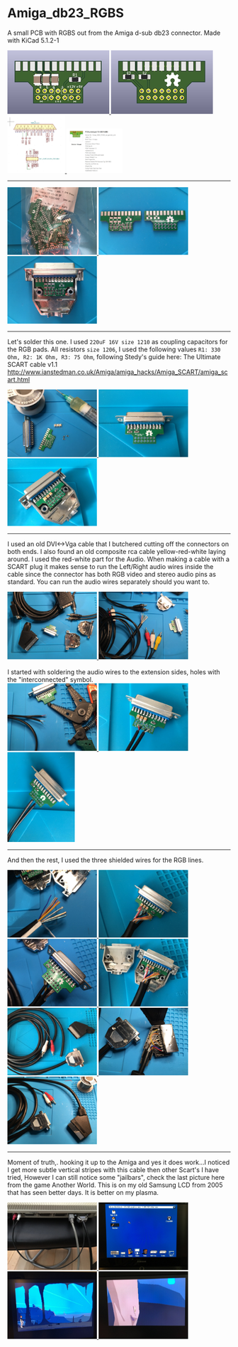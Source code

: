 # Amiga_db23_RGBS
A small PCB with RGBS out from the Amiga d-sub db23 connector. Made with KiCad 5.1.2-1

<a href="images/Amiga_db23_RGBS_pic1.jpg">
<img src="images/Amiga_db23_RGBS_pic1.jpg" width="230" height="143">
</a>
<a href="images/Amiga_db23_RGBS_pic2.jpg">
<img src="images/Amiga_db23_RGBS_pic2.jpg" width="230" height="143">
</a>
<a href="images/Amiga_db23_RGBS_pic3.jpg">
<img src="images/Amiga_db23_RGBS_pic3.jpg" width="130" height="130">
</a>
<a href="images/Amiga_db23_RGBS_pic4.jpg">
<img src="images/Amiga_db23_RGBS_pic4.jpg" width="125" height="100">
</a>

***

<a href="images/Amiga_db23_RGBS_pic5.jpg">
<img src="images/Amiga_db23_RGBS_pic5.jpg" width="202" height="152">
</a>
<a href="images/Amiga_db23_RGBS_pic6.jpg">
<img src="images/Amiga_db23_RGBS_pic6.jpg" width="202" height="152">
</a>
<a href="images/Amiga_db23_RGBS_pic7.jpg">
<img src="images/Amiga_db23_RGBS_pic7.jpg" width="202" height="152">
</a>

***

Let's solder this one. I used `220uF 16V size 1210` as coupling capacitors for the RGB pads. All resistors `size 1206`, I used the following values `R1: 330 Ohm, R2: 1K Ohm, R3: 75 Ohm`, following Stedy's guide here: The Ultimate SCART cable v1.1 http://www.ianstedman.co.uk/Amiga/amiga_hacks/Amiga_SCART/amiga_scart.html

<a href="images/Amiga_db23_RGBS_pic9.jpg">
<img src="images/Amiga_db23_RGBS_pic9.jpg" width="202" height="152">
</a>
<a href="images/Amiga_db23_RGBS_pic10.jpg">
<img src="images/Amiga_db23_RGBS_pic10.jpg" width="202" height="152">
</a>
<a href="images/Amiga_db23_RGBS_pic11.jpg">
<img src="images/Amiga_db23_RGBS_pic11.jpg" width="202" height="152">
</a>

***
I used an old DVI<->Vga cable that I butchered cutting off the connectors on both ends. I also found an old composite rca cable yellow-red-white laying around. I used the red-white part for the Audio. When making a cable with a SCART plug it makes sense to run the Left/Right audio wires inside the cable since the connector has both RGB video and stereo audio pins as standard. You can run the audio wires separately should you want to.

<a href="images/Amiga_db23_RGBS_pic12.jpg">
<img src="images/Amiga_db23_RGBS_pic12.jpg" width="202" height="152">
</a>
<a href="images/Amiga_db23_RGBS_pic13.jpg">
<img src="images/Amiga_db23_RGBS_pic13.jpg" width="202" height="152">
</a>
<br /><br />
I started with soldering the audio wires to the extension sides, holes with the "interconnected" symbol.
<br />
<a href="images/Amiga_db23_RGBS_pic14.jpg">
<img src="images/Amiga_db23_RGBS_pic14.jpg" width="202" height="152">
</a>
<a href="images/Amiga_db23_RGBS_pic15.jpg">
<img src="images/Amiga_db23_RGBS_pic15.jpg" width="202" height="152">
</a>
<a href="images/Amiga_db23_RGBS_pic16.jpg">
<img src="images/Amiga_db23_RGBS_pic16.jpg" width="152" height="202">
</a>

***

And then the rest, I used the three shielded wires for the RGB lines.

<a href="images/Amiga_db23_RGBS_pic17.jpg">
<img src="images/Amiga_db23_RGBS_pic17.jpg" width="202" height="152">
</a>
<a href="images/Amiga_db23_RGBS_pic18.jpg">
<img src="images/Amiga_db23_RGBS_pic18.jpg" width="202" height="152">
</a>
<a href="images/Amiga_db23_RGBS_pic19.jpg">
<img src="images/Amiga_db23_RGBS_pic19.jpg" width="202" height="152">
</a>
<a href="images/Amiga_db23_RGBS_pic20.jpg">
<img src="images/Amiga_db23_RGBS_pic20.jpg" width="202" height="152">
</a>
<a href="images/Amiga_db23_RGBS_pic21.jpg">
<img src="images/Amiga_db23_RGBS_pic21.jpg" width="202" height="152">
</a>
<a href="images/Amiga_db23_RGBS_pic22.jpg">
<img src="images/Amiga_db23_RGBS_pic22.jpg" width="202" height="152">
</a>
<a href="images/Amiga_db23_RGBS_pic23.jpg">
<img src="images/Amiga_db23_RGBS_pic23.jpg" width="202" height="152">
</a>

***
Moment of truth,. hooking it up to the Amiga and yes it does work...I noticed I get more subtle vertical stripes with this cable then other Scart's I have tried, However I can still notice some "jailbars", check the last picture here from the game Another World. This is on my old Samsung LCD from 2005 that has seen better days. It is better on my plasma.

<a href="images/Amiga_db23_RGBS_pic24.jpg">
<img src="images/Amiga_db23_RGBS_pic24.jpg" width="202" height="152">
</a>
<a href="images/Amiga_db23_RGBS_pic25.jpg">
<img src="images/Amiga_db23_RGBS_pic25.jpg" width="202" height="152">
</a>
<a href="images/Amiga_db23_RGBS_pic26.jpg">
<img src="images/Amiga_db23_RGBS_pic26.jpg" width="202" height="152">
</a>
<a href="images/Amiga_db23_RGBS_pic27.jpg">
<img src="images/Amiga_db23_RGBS_pic27.jpg" width="202" height="152">
</a>

